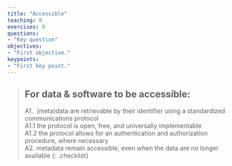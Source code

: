 ```yaml
---
title: "Accessible"
teaching: 0
exercises: 0
questions:
- "Key question"
objectives:
- "First objective."
keypoints:
- "First key point."
---
```



> ## For data & software to be accessible:
> A1.  (meta)data are retrievable by their identifier using a standardized communications protocol  
>     A1.1 the protocol is open, free, and universally implementable  
>     A1.2 the protocol allows for an authentication and authorization procedure, where necessary  
> A2. metadata remain accessible, even when the data are no longer available
{: .checklist}
